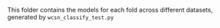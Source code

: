 This folder contains the models for each fold across different datasets, generated by `wcsn_classify_test.py`

